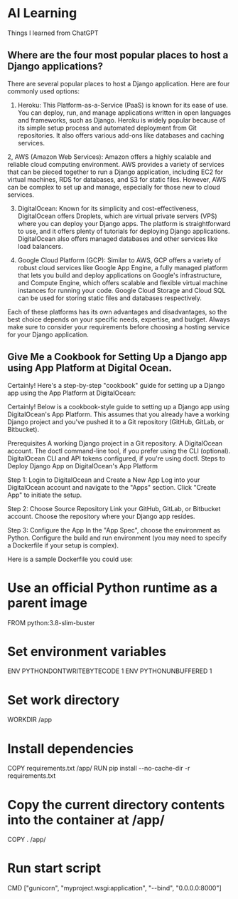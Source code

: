 # AI Learning

Things I learned from ChatGPT


## Where are the four most popular places to host a Django applications?

There are several popular places to host a Django application. Here are four commonly used options:

1. Heroku: This Platform-as-a-Service (PaaS) is known for its ease of use. You can deploy, run, and manage applications written in open languages and frameworks, such as Django. Heroku is widely popular because of its simple setup process and automated deployment from Git repositories. It also offers various add-ons like databases and caching services.

2, AWS (Amazon Web Services): Amazon offers a highly scalable and reliable cloud computing environment. AWS provides a variety of services that can be pieced together to run a Django application, including EC2 for virtual machines, RDS for databases, and S3 for static files. However, AWS can be complex to set up and manage, especially for those new to cloud services.

3. DigitalOcean: Known for its simplicity and cost-effectiveness, DigitalOcean offers Droplets, which are virtual private servers (VPS) where you can deploy your Django apps. The platform is straightforward to use, and it offers plenty of tutorials for deploying Django applications. DigitalOcean also offers managed databases and other services like load balancers.

4. Google Cloud Platform (GCP): Similar to AWS, GCP offers a variety of robust cloud services like Google App Engine, a fully managed platform that lets you build and deploy applications on Google's infrastructure, and Compute Engine, which offers scalable and flexible virtual machine instances for running your code. Google Cloud Storage and Cloud SQL can be used for storing static files and databases respectively.

Each of these platforms has its own advantages and disadvantages, so the best choice depends on your specific needs, expertise, and budget. Always make sure to consider your requirements before choosing a hosting service for your Django application.


## Give Me a Cookbook for Setting Up a Django app using App Platform at Digital Ocean.

Certainly! Here's a step-by-step "cookbook" guide for setting up a Django app using the App Platform at DigitalOcean:

Certainly! Below is a cookbook-style guide to setting up a Django app using DigitalOcean's App Platform. This assumes that you already have a working Django project and you've pushed it to a Git repository (GitHub, GitLab, or Bitbucket).

Prerequisites
A working Django project in a Git repository.
A DigitalOcean account.
The doctl command-line tool, if you prefer using the CLI (optional).
DigitalOcean CLI and API tokens configured, if you're using doctl.
Steps to Deploy Django App on DigitalOcean's App Platform

Step 1: Login to DigitalOcean and Create a New App
Log into your DigitalOcean account and navigate to the "Apps" section.
Click "Create App" to initiate the setup.

Step 2: Choose Source Repository
Link your GitHub, GitLab, or Bitbucket account.
Choose the repository where your Django app resides.

Step 3: Configure the App
In the "App Spec", choose the environment as Python.
Configure the build and run environment (you may need to specify a Dockerfile if your setup is complex).

Here is a sample Dockerfile you could use:
# Use an official Python runtime as a parent image
FROM python:3.8-slim-buster

# Set environment variables
ENV PYTHONDONTWRITEBYTECODE 1
ENV PYTHONUNBUFFERED 1

# Set work directory
WORKDIR /app

# Install dependencies
COPY requirements.txt /app/
RUN pip install --no-cache-dir -r requirements.txt

# Copy the current directory contents into the container at /app/
COPY . /app/

# Run start script
CMD ["gunicorn", "myproject.wsgi:application", "--bind", "0.0.0.0:8000"]

